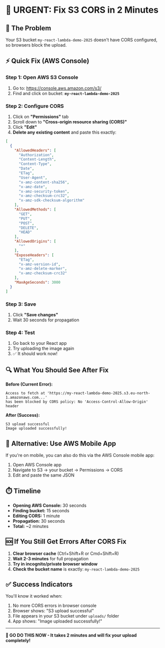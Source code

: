 # 🚨 URGENT: Fix S3 CORS in 2 Minutes

## 🎯 The Problem
Your S3 bucket `my-react-lambda-demo-2025` doesn't have CORS configured, so browsers block the upload.

## ⚡ Quick Fix (AWS Console)

### Step 1: Open AWS S3 Console
1. Go to: https://console.aws.amazon.com/s3/
2. Find and click on bucket: **`my-react-lambda-demo-2025`**

### Step 2: Configure CORS
1. Click on **"Permissions"** tab
2. Scroll down to **"Cross-origin resource sharing (CORS)"**
3. Click **"Edit"**
4. **Delete any existing content** and paste this exactly:

```json
[
  {
    "AllowedHeaders": [
      "Authorization",
      "Content-Length",
      "Content-Type",
      "Date",
      "ETag",
      "User-Agent",
      "x-amz-content-sha256",
      "x-amz-date",
      "x-amz-security-token",
      "x-amz-checksum-crc32",
      "x-amz-sdk-checksum-algorithm"
    ],
    "AllowedMethods": [
      "GET",
      "PUT",
      "POST",
      "DELETE",
      "HEAD"
    ],
    "AllowedOrigins": [
      "*"
    ],
    "ExposeHeaders": [
      "ETag",
      "x-amz-version-id",
      "x-amz-delete-marker",
      "x-amz-checksum-crc32"
    ],
    "MaxAgeSeconds": 3000
  }
]
```

### Step 3: Save
1. Click **"Save changes"**
2. Wait 30 seconds for propagation

### Step 4: Test
1. Go back to your React app
2. Try uploading the image again
3. ✅ It should work now!

## 🔍 What You Should See After Fix

**Before (Current Error):**
```
Access to fetch at 'https://my-react-lambda-demo-2025.s3.eu-north-1.amazonaws.com...' 
has been blocked by CORS policy: No 'Access-Control-Allow-Origin' header
```

**After (Success):**
```
S3 upload successful
Image uploaded successfully!
```

## 📱 Alternative: Use AWS Mobile App
If you're on mobile, you can also do this via the AWS Console mobile app:
1. Open AWS Console app
2. Navigate to S3 → your bucket → Permissions → CORS
3. Edit and paste the same JSON

## ⏱️ Timeline
- **Opening AWS Console:** 30 seconds
- **Finding bucket:** 15 seconds  
- **Editing CORS:** 1 minute
- **Propagation:** 30 seconds
- **Total:** ~2 minutes

## 🆘 If You Still Get Errors After CORS Fix

1. **Clear browser cache** (Ctrl+Shift+R or Cmd+Shift+R)
2. **Wait 2-3 minutes** for full propagation
3. **Try in incognito/private browser window**
4. **Check the bucket name** is exactly: `my-react-lambda-demo-2025`

## ✅ Success Indicators

You'll know it worked when:
1. No more CORS errors in browser console
2. Browser shows: "S3 upload successful"
3. File appears in your S3 bucket under `uploads/` folder
4. App shows: "Image uploaded successfully!"

---

**🚀 GO DO THIS NOW - It takes 2 minutes and will fix your upload completely!**
